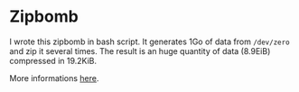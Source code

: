 # Zipbomb

I wrote this zipbomb in bash script. It generates 1Go of data from `/dev/zero` and zip it several times. The result is an huge quantity of data (8.9EiB) compressed in 19.2KiB.

More informations [here](https://theverybeststories.blogspot.fr/2012/10/how-45-petabytes-can-be-compressed-to.html).
